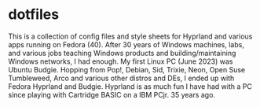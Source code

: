# dotfiles
This is a collection of config files and style sheets for Hyprland and various apps running on Fedora (40).
After 30 years of Windows machines, labs, and various jobs teaching Windows products and building/maintaining
Windows networks, I had enough.  My first Linux PC (June 2023) was Ubuntu Budgie. Hopping from Pop!, Debian, Sid,
Trixie, Neon, Open Suse Tumbleweed, Arco and various other distros and DEs, I ended up with Fedora Hyprland
and Budgie. Hyprland is as much fun I have had with a PC since playing with Cartridge BASIC on a IBM PCjr.
35 years ago.
